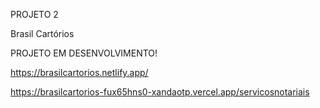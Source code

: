 PROJETO 2

Brasil Cartórios


PROJETO EM DESENVOLVIMENTO!


https://brasilcartorios.netlify.app/


https://brasilcartorios-fux65hns0-xandaotp.vercel.app/servicosnotariais
